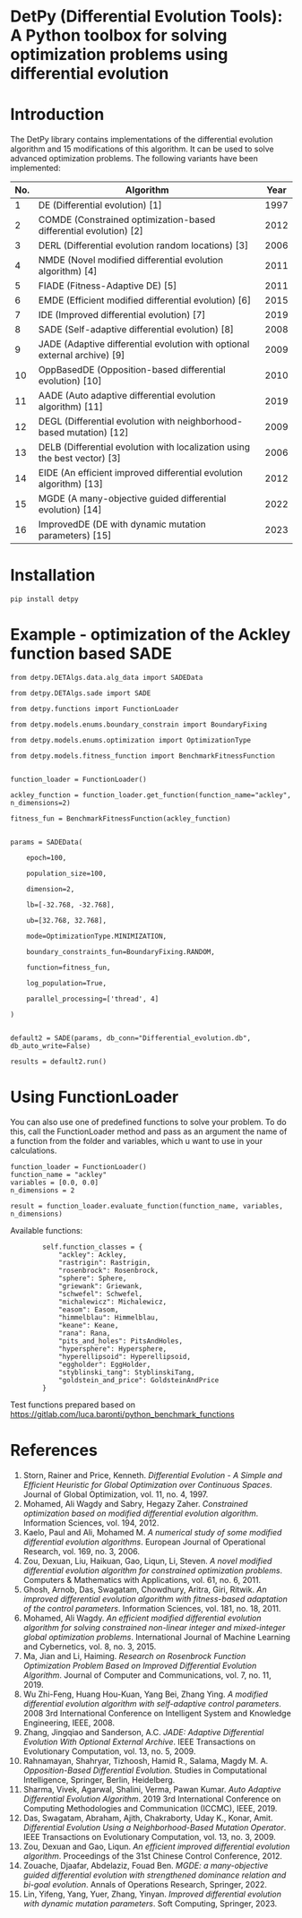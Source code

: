 # DetPy (Differential Evolution Tools): A Python toolbox for solving optimization problems using differential evolution

# Introduction
The DetPy library contains implementations of the differential evolution algorithm and 15 modifications of this 
algorithm. It can be used to solve advanced optimization problems.
The following variants have been implemented:

| No. | Algorithm                                                                                     | Year |
|-----|-----------------------------------------------------------------------------------------------|------|
| 1   | DE (Differential evolution) [1]                                                               | 1997 |
| 2   | COMDE (Constrained optimization-based differential evolution) [2]                             | 2012 |
| 3   | DERL (Differential evolution random locations) [3]                                            | 2006 |
| 4   | NMDE (Novel modified differential evolution algorithm) [4]                                    | 2011 |
| 5   | FIADE (Fitness-Adaptive DE) [5]                                                               | 2011 |
| 6   | EMDE (Efficient modified differential evolution) [6]                                          | 2015 |
| 7   | IDE (Improved differential evolution) [7]                                                     | 2019 |
| 8   | SADE (Self-adaptive differential evolution) [8]                                               | 2008 |
| 9   | JADE (Adaptive differential evolution with optional external archive) [9]                     | 2009 |
| 10  | OppBasedDE (Opposition-based differential evolution) [10]                                     | 2010 |
| 11  | AADE (Auto adaptive differential evolution algorithm) [11]                                    | 2019 |
| 12  | DEGL (Differential evolution with neighborhood-based mutation) [12]                           | 2009 |
| 13  | DELB (Differential evolution with localization using the best vector) [3]                     | 2006 |
| 14  | EIDE (An efficient improved differential evolution algorithm) [13]                            | 2012 |
| 15  | MGDE (A many-objective guided differential evolution) [14]                                    | 2022 |
| 16  | ImprovedDE (DE with dynamic mutation parameters) [15]                                         | 2023 |

# Installation
```
pip install detpy
```

# Example - optimization of the Ackley function based SADE
```
from detpy.DETAlgs.data.alg_data import SADEData

from detpy.DETAlgs.sade import SADE

from detpy.functions import FunctionLoader

from detpy.models.enums.boundary_constrain import BoundaryFixing

from detpy.models.enums.optimization import OptimizationType

from detpy.models.fitness_function import BenchmarkFitnessFunction


function_loader = FunctionLoader()

ackley_function = function_loader.get_function(function_name="ackley", n_dimensions=2)

fitness_fun = BenchmarkFitnessFunction(ackley_function)


params = SADEData(

    epoch=100,

    population_size=100,

    dimension=2,

    lb=[-32.768, -32.768],

    ub=[32.768, 32.768],

    mode=OptimizationType.MINIMIZATION,

    boundary_constraints_fun=BoundaryFixing.RANDOM,

    function=fitness_fun,

    log_population=True,

    parallel_processing=['thread', 4]

)


default2 = SADE(params, db_conn="Differential_evolution.db", db_auto_write=False)

results = default2.run()
```

# Using FunctionLoader

You can also use one of predefined functions to solve your problem. 
To do this, call the FunctionLoader method and pass as an argument the name of a function from the folder and variables,
which u want to use in your calculations.

```
function_loader = FunctionLoader()
function_name = "ackley"
variables = [0.0, 0.0]
n_dimensions = 2

result = function_loader.evaluate_function(function_name, variables, n_dimensions)
```

Available functions:

```
        self.function_classes = {
            "ackley": Ackley,
            "rastrigin": Rastrigin,
            "rosenbrock": Rosenbrock,
            "sphere": Sphere,
            "griewank": Griewank,
            "schwefel": Schwefel,
            "michalewicz": Michalewicz,
            "easom": Easom,
            "himmelblau": Himmelblau,
            "keane": Keane,
            "rana": Rana,
            "pits_and_holes": PitsAndHoles,
            "hypersphere": Hypersphere,
            "hyperellipsoid": Hyperellipsoid,
            "eggholder": EggHolder,
            "styblinski_tang": StyblinskiTang,
            "goldstein_and_price": GoldsteinAndPrice
        }
```

Test functions prepared based on https://gitlab.com/luca.baronti/python_benchmark_functions

# References

1. Storn, Rainer and Price, Kenneth. *Differential Evolution - A Simple and Efficient Heuristic for Global Optimization over Continuous Spaces*. Journal of Global Optimization, vol. 11, no. 4, 1997.
2. Mohamed, Ali Wagdy and Sabry, Hegazy Zaher. *Constrained optimization based on modified differential evolution algorithm*. Information Sciences, vol. 194, 2012.
3. Kaelo, Paul and Ali, Mohamed M. *A numerical study of some modified differential evolution algorithms*. European Journal of Operational Research, vol. 169, no. 3, 2006.
4. Zou, Dexuan, Liu, Haikuan, Gao, Liqun, Li, Steven. *A novel modified differential evolution algorithm for constrained optimization problems*. Computers & Mathematics with Applications, vol. 61, no. 6, 2011.
5. Ghosh, Arnob, Das, Swagatam, Chowdhury, Aritra, Giri, Ritwik. *An improved differential evolution algorithm with fitness-based adaptation of the control parameters*. Information Sciences, vol. 181, no. 18, 2011.
6. Mohamed, Ali Wagdy. *An efficient modified differential evolution algorithm for solving constrained non-linear integer and mixed-integer global optimization problems*. International Journal of Machine Learning and Cybernetics, vol. 8, no. 3, 2015.
7. Ma, Jian and Li, Haiming. *Research on Rosenbrock Function Optimization Problem Based on Improved Differential Evolution Algorithm*. Journal of Computer and Communications, vol. 7, no. 11, 2019.
8. Wu Zhi-Feng, Huang Hou-Kuan, Yang Bei, Zhang Ying. *A modified differential evolution algorithm with self-adaptive control parameters*. 2008 3rd International Conference on Intelligent System and Knowledge Engineering, IEEE, 2008.
9. Zhang, Jingqiao and Sanderson, A.C. *JADE: Adaptive Differential Evolution With Optional External Archive*. IEEE Transactions on Evolutionary Computation, vol. 13, no. 5, 2009.
10. Rahnamayan, Shahryar, Tizhoosh, Hamid R., Salama, Magdy M. A. *Opposition-Based Differential Evolution*. Studies in Computational Intelligence, Springer, Berlin, Heidelberg.
11. Sharma, Vivek, Agarwal, Shalini, Verma, Pawan Kumar. *Auto Adaptive Differential Evolution Algorithm*. 2019 3rd International Conference on Computing Methodologies and Communication (ICCMC), IEEE, 2019.
12. Das, Swagatam, Abraham, Ajith, Chakraborty, Uday K., Konar, Amit. *Differential Evolution Using a Neighborhood-Based Mutation Operator*. IEEE Transactions on Evolutionary Computation, vol. 13, no. 3, 2009.
13. Zou, Dexuan and Gao, Liqun. *An efficient improved differential evolution algorithm*. Proceedings of the 31st Chinese Control Conference, 2012.
14. Zouache, Djaafar, Abdelaziz, Fouad Ben. *MGDE: a many-objective guided differential evolution with strengthened dominance relation and bi-goal evolution*. Annals of Operations Research, Springer, 2022.
15. Lin, Yifeng, Yang, Yuer, Zhang, Yinyan. *Improved differential evolution with dynamic mutation parameters*. Soft Computing, Springer, 2023.
